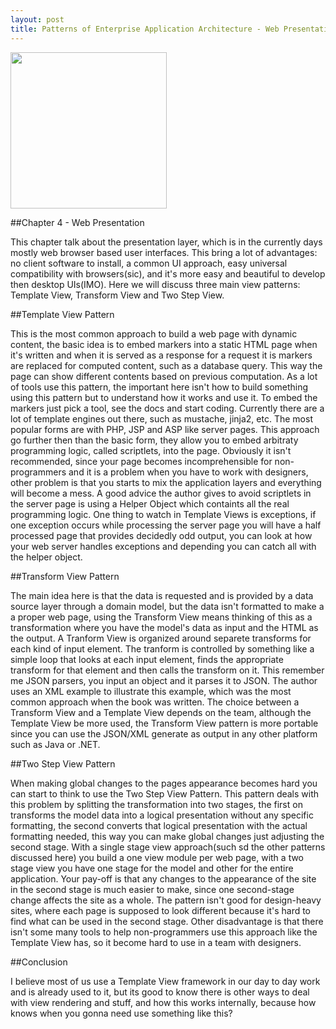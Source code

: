```yaml
---
layout: post
title: Patterns of Enterprise Application Architecture - Web Presentation
---
```



<img src="http://ecx.images-amazon.com/images/I/511D6FdsbXL._AA160_.jpg" width="250" height="250" />

##Chapter 4 - Web Presentation

This chapter talk about the presentation layer, which is in the currently days mostly web browser based user interfaces. This bring a lot of advantages: no client software to install, a common UI approach, easy universal compatibility with browsers(sic), and it's more easy and beautiful to develop then desktop UIs(IMO).
Here we will discuss three main view patterns: Template View, Transform View and Two Step View.

##Template View Pattern

This is the most common approach to build a web page with dynamic content, the basic idea is to embed markers into a static HTML page when it's written and when it is served as a response for a request it is markers are replaced for computed content, such as a database query. This way the page can show different contents based on previous computation. As a lot of tools use this pattern, the important here isn't how to build something using this pattern but to understand how it works and use it. To embed the markers just pick a tool, see the docs and start coding. Currently there are a lot of template engines out there, such as mustache, jinja2, etc. The most popular forms are with PHP, JSP and ASP like server pages. This approach go further then than the basic form, they allow you to embed arbitraty programming logic, called scriptlets, into the page. Obviously it isn't recommended, since your page becomes incomprehensible for non-programmers and it is a problem when you have to work with designers, other problem is that you starts to mix the application layers and everything will become a mess. A good advice the author gives to avoid scriptlets in the server page is using a Helper Object which containts all the real programming logic. One thing to watch in Template Views is exceptions, if one exception occurs while processing the server page you will have a half processed page that provides decidedly odd output, you can look at how your web server handles exceptions and depending you can catch all with the helper object.

##Transform View Pattern

The main idea here is that the data is requested and is provided by a data source layer through a domain model, but the data isn't formatted to make a a proper web page, using the Transform View means thinking of this as a transformation where you have the model's data as input and the HTML as the output. A Tranform View is organized around separete transforms for each kind of input element. The tranform is controlled by something like a simple loop that looks at each input element, finds the appropriate transform for that element and then calls the transform on it. This remember me JSON parsers, you input an object and it parses it to JSON. The author uses an XML example to illustrate this example, which was the most common approach when the book was written. The choice between a Transform View and a Template View depends on the team, although the Template View be more used, the Transform View pattern is more portable since you can use the JSON/XML generate as output in any other platform such as Java or .NET.

##Two Step View Pattern

When making global changes to the pages appearance becomes hard you can start to think to use the Two Step View Pattern. This pattern deals with this problem by splitting the transformation into two stages, the first on transforms the model data into a logical presentation without any specific formatting, the second converts that logical presentation with the actual formatting needed, this way you can make global changes just adjusting the second stage. With a single stage view approach(such sd the other patterns discussed here) you build a one view module per web page, with a two stage view you have one stage for the model and other for the entire application. Your pay-off is that any changes to the appearance of the site in the second stage is much easier to make, since one second-stage change affects the site as a whole. The pattern isn't good for design-heavy sites, where each page is supposed to look different because it's hard to find what can be used in the second stage. Other disadvantage is that there isn't some many tools to help non-programmers use this approach like the Template View has, so it become hard to use in a team with designers.

##Conclusion

I believe most of us use a Template View framework in our day to day work and is already used to it, but its good to know there is other ways to deal with view rendering and stuff, and how this works internally, because how knows when you gonna need use something like this?
